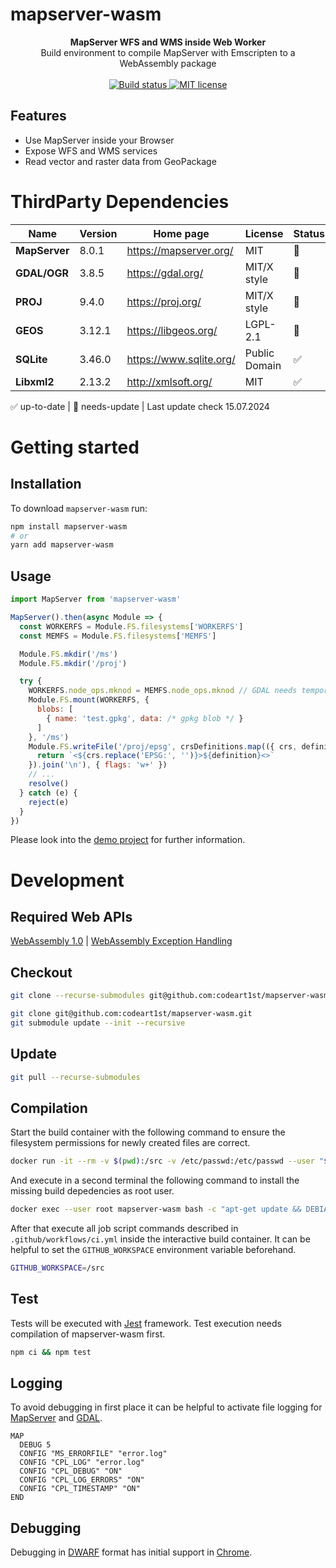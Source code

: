 # mapserver-wasm

<div align="center">
  <strong>MapServer WFS and WMS inside Web Worker</strong>
</div>
<div align="center">
  Build environment to compile MapServer with Emscripten to a WebAssembly package
</div>
<br>
<div align="center">
  <a href="https://github.com/codeart1st/mapserver-wasm/actions/workflows/ci.yml">
    <img src="https://github.com/codeart1st/mapserver-wasm/actions/workflows/ci.yml/badge.svg" alt="Build status"/>
  </a>
  <a href="https://github.com/codeart1st/mapserver-wasm/blob/main/LICENSE">
    <img src="https://img.shields.io/github/license/codeart1st/mapserver-wasm" alt="MIT license"/>
  </a>
</div>

## Features

- Use MapServer inside your Browser
- Expose WFS and WMS services
- Read vector and raster data from GeoPackage

# ThirdParty Dependencies

|Name|Version|Home page|License|Status|
|----|-------|---------|-------|-------|
|**MapServer**|8.0.1|https://mapserver.org/|MIT|🚧|
|**GDAL/OGR**|3.8.5|https://gdal.org/|MIT/X style|🚧|
|**PROJ**|9.4.0|https://proj.org/|MIT/X style|🚧|
|**GEOS**|3.12.1|https://libgeos.org/|LGPL-2.1|🚧|
|**SQLite**|3.46.0|https://www.sqlite.org/|Public Domain|✅|
|**Libxml2**|2.13.2|http://xmlsoft.org/|MIT|✅|

✅ up-to-date | 🚧 needs-update | Last update check 15.07.2024

# Getting started

## Installation

To download `mapserver-wasm` run:


```sh
npm install mapserver-wasm
# or
yarn add mapserver-wasm
```

## Usage

```js
import MapServer from 'mapserver-wasm'

MapServer().then(async Module => {
  const WORKERFS = Module.FS.filesystems['WORKERFS']
  const MEMFS = Module.FS.filesystems['MEMFS']

  Module.FS.mkdir('/ms')
  Module.FS.mkdir('/proj')

  try {
    WORKERFS.node_ops.mknod = MEMFS.node_ops.mknod // GDAL needs temporary file support
    Module.FS.mount(WORKERFS, {
      blobs: [
        { name: 'test.gpkg', data: /* gpkg blob */ }
      ]
    }, '/ms')
    Module.FS.writeFile('/proj/epsg', crsDefinitions.map(({ crs, definition }) => {
      return `<${crs.replace('EPSG:', '')}>${definition}<>`
    }).join('\n'), { flags: 'w+' })
    // ...
    resolve()
  } catch (e) {
    reject(e)
  }
})
```

Please look into the [demo project](https://github.com/codeart1st/mapserver-wasm/tree/main/demo) for further information.

# Development

## Required Web APIs

[WebAssembly 1.0](https://webassembly.org/) | [WebAssembly Exception Handling](https://github.com/WebAssembly/exception-handling/blob/master/proposals/exception-handling/Exceptions.md)

## Checkout

```sh
git clone --recurse-submodules git@github.com:codeart1st/mapserver-wasm.git
```

```sh
git clone git@github.com:codeart1st/mapserver-wasm.git
git submodule update --init --recursive
```

## Update

```sh
git pull --recurse-submodules
```

## Compilation

Start the build container with the following command to ensure the filesystem permissions for newly created files are correct.
```sh
docker run -it --rm -v $(pwd):/src -v /etc/passwd:/etc/passwd --user "$(id -u):$(id -g)" --name mapserver-wasm emscripten/emsdk:3.1.63 bash
```
And execute in a second terminal the following command to install the missing build depedencies as root user.
```sh
docker exec --user root mapserver-wasm bash -c "apt-get update && DEBIAN_FRONTEND=noninteractive apt-get install -y tcl automake pkgconf libtool brotli"
```
After that execute all job script commands described in `.github/workflows/ci.yml` inside the interactive build container. It can be helpful to set the `GITHUB_WORKSPACE` environment variable beforehand.
```sh
GITHUB_WORKSPACE=/src
```

## Test

Tests will be executed with [Jest](https://jestjs.io/) framework. Test execution needs compilation of mapserver-wasm first.
```sh
npm ci && npm test
```

## Logging

To avoid debugging in first place it can be helpful to activate file logging for [MapServer](https://mapserver.org/optimization/debugging.html) and [GDAL](https://trac.osgeo.org/gdal/wiki/ConfigOptions).
```
MAP
  DEBUG 5
  CONFIG "MS_ERRORFILE" "error.log"
  CONFIG "CPL_LOG" "error.log"
  CONFIG "CPL_DEBUG" "ON"
  CONFIG "CPL_LOG_ERRORS" "ON"
  CONFIG "CPL_TIMESTAMP" "ON"
END
```

## Debugging

Debugging in [DWARF](https://dwarfstd.org/) format has initial support in [Chrome](https://developer.chrome.com/blog/wasm-debugging-2020/).

